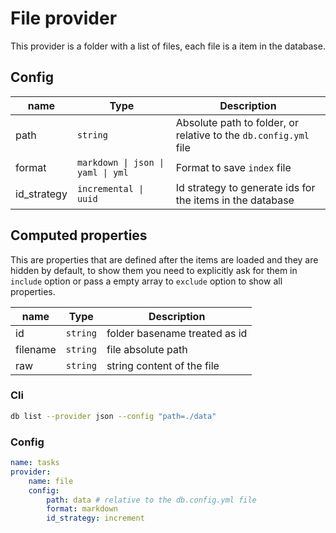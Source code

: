 # File provider

This provider is a folder with a list of files, each file is a item in the database.

## Config

| name | Type | Description |
| --- | --- | --- |
| path | `string` | Absolute path to folder, or relative to the `db.config.yml`  file
| format | `markdown \| json \| yaml \| yml` | Format to save `index` file
| id_strategy | `incremental \| uuid` | Id strategy to generate ids for the items in the database

## Computed properties

This are properties that are defined after the items are loaded and they are hidden by default, to show them you need to explicitly ask for them in `include` option or pass a empty array to `exclude` option to show all properties.

| name | Type | Description |
| --- | --- | --- |
| id | `string` | folder basename treated as id
| filename | `string` | file absolute path
| raw | `string` | string content of the file

### Cli

```bash
db list --provider json --config "path=./data"
```

### Config

```yaml
name: tasks
provider:
    name: file
    config:
        path: data # relative to the db.config.yml file
        format: markdown
        id_strategy: increment
```
